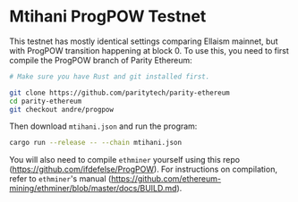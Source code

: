 <!-- TITLE: Progpow -->
<!-- SUBTITLE: A quick summary of Mtihani ProgPOW Testnet -->

# Mtihani ProgPOW Testnet

This testnet has mostly identical settings comparing Ellaism mainnet, but with ProgPOW transition happening at block 0. To use this, you need to first compile the ProgPOW branch of Parity Ethereum:

```bash
# Make sure you have Rust and git installed first.

git clone https://github.com/paritytech/parity-ethereum
cd parity-ethereum
git checkout andre/progpow
```

Then download `mtihani.json` and run the program:

```bash
cargo run --release -- --chain mtihani.json
```

You will also need to compile `ethminer` yourself using this repo (https://github.com/ifdefelse/ProgPOW). For instructions on compilation, refer to `ethminer`'s manual (https://github.com/ethereum-mining/ethminer/blob/master/docs/BUILD.md).